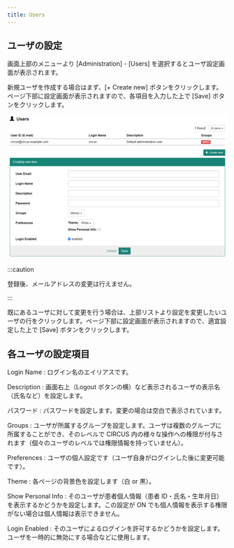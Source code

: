 ```yaml
---
title: Users
---
```


## ユーザの設定

画面上部のメニューより [Administration] - [Users] を選択するとユーザ設定画面が表示されます。

新規ユーザを作成する場合はまず、[+ Create new] ボタンをクリックします。ページ下部に設定画面が表示されますので、各項目を入力した上で [Save] ボタンをクリックします。

![Create new user](create-new-user.png)

:::caution

登録後、メールアドレスの変更は行えません。

:::

既にあるユーザに対して変更を行う場合は、上部リストより設定を変更したいユーザの行をクリックします。ページ下部に設定画面が表示されますので、適宜設定した上で [Save] ボタンをクリックします。

## 各ユーザの設定項目

Login Name
: ログイン名のエイリアスです。

Description
: 画面右上（Logout ボタンの横）など表示されるユーザの表示名（氏名など）を設定します。

パスワード
: パスワードを設定します。変更の場合は空白で表示されています。

Groups
: ユーザが所属するグループを設定します。ユーザは複数のグループに所属することができ、そのレベルで CIRCUS 内の様々な操作への権限が付与されます（個々のユーザのレベルでは権限情報を持っていません）。

Preferences
: ユーザの個人設定です（ユーザ自身がログインした後に変更可能です）。

Theme
: 各ページの背景色を設定します（白 or 黒）。

Show Personal Info
: そのユーザが患者個人情報（患者 ID・氏名・生年月日）を表示するかどうかを設定します。この設定が ON でも個人情報を表示する権限がない場合は個人情報は表示できません。

Login Enabled
: そのユーザによるログインを許可するかどうかを設定します。ユーザを一時的に無効にする場合などに使用します。
